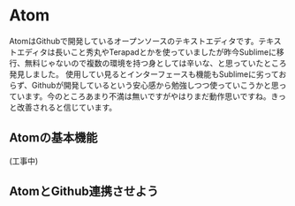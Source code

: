 # Atom

AtomはGithubで開発しているオープンソースのテキストエディタです。テキストエディタは長いこと秀丸やTerapadとかを使っていましたが昨今Sublimeに移行、無料じゃないので複数の環境を持つ身としては辛いな、と思っていたところ発見しました。
使用してい見るとインターフェースも機能もSublimeに劣っておらず、Githubが開発しているという安心感から勉強しつつ使っていこうかと思っています。今のところあまり不満は無いですがやはりまだ動作思いですね。きっと改善されると信じています。

## Atomの基本機能

(工事中)

## AtomとGithub連携させよう
